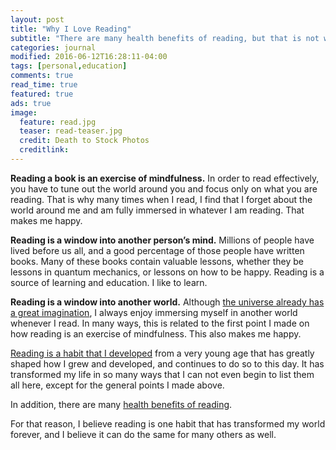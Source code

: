 ```yaml
---
layout: post
title: "Why I Love Reading"
subtitle: "There are many health benefits of reading, but that is not why I read"
categories: journal
modified: 2016-06-12T16:28:11-04:00
tags: [personal,education]
comments: true
read_time: true
featured: true
ads: true
image:
  feature: read.jpg
  teaser: read-teaser.jpg
  credit: Death to Stock Photos
  creditlink:
---
```


**Reading a book is an exercise of mindfulness.** In order to read effectively, you have to tune out the world around you and focus only on what you are reading. That is why many times when I read, I find that I forget about the world around me and am fully immersed in whatever I am reading. That makes me happy.

**Reading is a window into another person’s mind.** Millions of people have lived before us all, and a good percentage of those people have written books. Many of these books contain valuable lessons, whether they be lessons in quantum mechanics, or lessons on how to be happy. Reading is a source of learning and education. I like to learn.

**Reading is a window into another world.** Although <a href="https://www.goodreads.com/quotes/556058-i-think-nature-s-imagination-is-so-much-greater-than-man-s">the universe already has a great imagination</a>, I always enjoy immersing myself in another world whenever I read. In many ways, this is related to the first point I made on how reading is an exercise of mindfulness. This also makes me happy.

<a href="https://hungryminds.quora.com/How-to-Make-Reading-a-Habit">Reading is a habit that I developed</a> from a very young age that has greatly shaped how I grew and developed, and continues to do so to this day. It has transformed my life in so many ways that I can not even begin to list them all here, except for the general points I made above.

In addition, there are many <a href="http://www.newyorker.com/culture/cultural-comment/can-reading-make-you-happier">health benefits of reading</a>.

For that reason, I believe reading is one habit that has transformed my world forever, and I believe it can do the same for many others as well.
